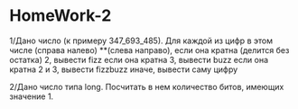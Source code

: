 # HomeWork-2
1/Дано число (к примеру 347_693_485). Для каждой из цифр в этом числе (справа налево) **(слева направо), 
если она кратна (делится без остатка) 2, 
вывести fizz если она кратна 3, 
вывести buzz если она кратна 2 и 3, 
вывести fizzbuzz 
иначе, вывести саму цифру 

2/Дано число типа long. Посчитать в нем количество битов, имеющих значение 1.
